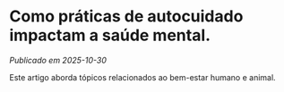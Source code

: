 # Como práticas de autocuidado impactam a saúde mental.

*Publicado em 2025-10-30*

Este artigo aborda tópicos relacionados ao bem-estar humano e animal.
